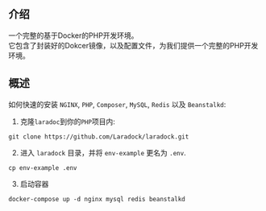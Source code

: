 ## 介绍
一个完整的基于Docker的PHP开发环境。  
它包含了封装好的Dokcer镜像，以及配置文件，为我们提供一个完整的PHP开发环境。  

## 概述
如何快速的安装 `NGINX`, `PHP`, `Composer`, `MySQL`, `Redis` 以及 `Beanstalkd`:  
1. 克隆`laradoc`到你的`PHP`项目内:  
```shell
git clone https://github.com/Laradock/laradock.git
```

2. 进入 `laradock` 目录，并将 `env-example` 更名为 `.env`.
```shell
cp env-example .env
```

3. 启动容器
```shell
docker-compose up -d nginx mysql redis beanstalkd
```
